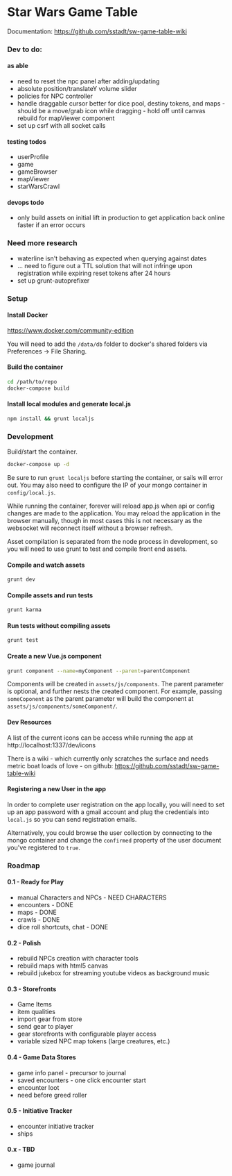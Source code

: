 # Star Wars Game Table

Documentation: https://github.com/sstadt/sw-game-table-wiki

### Dev to do:

#### as able

 - need to reset the npc panel after adding/updating
 - absolute position/translateY volume slider
 - policies for NPC controller
 - handle draggable cursor better for dice pool, destiny tokens, and maps - should be a move/grab icon while dragging - hold off until canvas rebuild for mapViewer component
 - set up csrf with all socket calls

#### testing todos

 - userProfile
 - game
 - gameBrowser
 - mapViewer
 - starWarsCrawl

#### devops todo

 - only build assets on initial lift in production to get application back online faster if an error occurs

### Need more research

 - waterline isn't behaving as expected when querying against dates
 - ... need to figure out a TTL solution that will not infringe upon registration while expiring reset tokens after 24 hours
 - set up grunt-autoprefixer

### Setup

#### Install Docker

https://www.docker.com/community-edition

You will need to add the `/data/db` folder to docker's shared folders via Preferences -> File Sharing.

#### Build the container

```bash
cd /path/to/repo
docker-compose build
```

#### Install local modules and generate local.js

```bash
npm install && grunt localjs
```

### Development

Build/start the container.

```bash
docker-compose up -d
```

Be sure to run `grunt localjs` before starting the container, or sails will error out. You may also need to configure the IP of your mongo container in `config/local.js`.

While running the container, forever will reload app.js when api or config changes are made to the application. You may reload the application in the browser manually, though in most cases this is not necessary as the websocket will reconnect itself without a browser refresh.

Asset compilation is separated from the node process in development, so you will need to use grunt to test and compile front end assets.

#### Compile and watch assets

```bash
grunt dev
```

#### Compile assets and run tests

```bash
grunt karma
```

#### Run tests without compiling assets

```bash
grunt test
```

#### Create a new Vue.js component

```bash
grunt component --name=myComponent --parent=parentComponent
```

Components will be created in `assets/js/components`. The parent parameter is optional, and further nests the created component. For example, passing `someCoponent` as the parent parameter will build the component at `assets/js/components/someComponent/`.

#### Dev Resources

A list of the current icons can be access while running the app at http://localhost:1337/dev/icons

There is a wiki - which currently only scratches the surface and needs metric boat loads of love - on github: https://github.com/sstadt/sw-game-table-wiki

#### Registering a new User in the app

In order to complete user registration on the app locally, you will need to set up an app password with a gmail account and plug the credentials into `local.js` so you can send registration emails.

Alternatively, you could browse the user collection by connecting to the mongo container and change the `confirmed` property of the user document you've registered to `true`.

### Roadmap

#### 0.1 - Ready for Play

 - manual Characters and NPCs - NEED CHARACTERS
 - encounters - DONE
 - maps - DONE
 - crawls - DONE
 - dice roll shortcuts, chat - DONE

#### 0.2 - Polish

 - rebuild NPCs creation with character tools
 - rebuild maps with html5 canvas
 - rebuild jukebox for streaming youtube videos as background music

#### 0.3 - Storefronts

 - Game Items
 - item qualities
 - import gear from store
 - send gear to player
 - gear storefronts with configurable player access
 - variable sized NPC map tokens (large creatures, etc.)

#### 0.4 - Game Data Stores

 - game info panel - precursor to journal
 - saved encounters - one click encounter start
 - encounter loot
 - need before greed roller

#### 0.5 - Initiative Tracker

 - encounter initiative tracker
 - ships

#### 0.x - TBD

 - game journal
